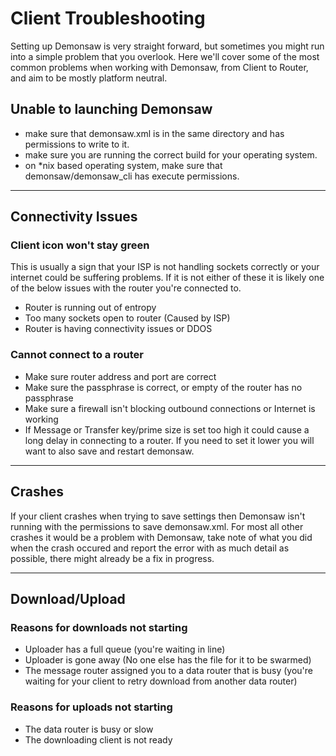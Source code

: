 # Client Troubleshooting

Setting up Demonsaw is very straight forward, but sometimes you might run into a simple problem that you overlook. Here we'll cover some of the most common problems when working with Demonsaw, from Client to Router, and aim to be mostly platform neutral.


## Unable to launching Demonsaw

* make sure that demonsaw.xml is in the same directory and has permissions to write to it.
* make sure you are running the correct build for your operating system.
* on *nix based operating system, make sure that demonsaw/demonsaw_cli has execute permissions.

<hr/>

## Connectivity Issues
### Client icon won't stay green
This is usually a sign that your ISP is not handling sockets correctly or your internet could be suffering problems. If it is not either of these it is likely one of the below issues with the router you're connected to.

* Router is running out of entropy
* Too many sockets open to router (Caused by ISP)
* Router is having connectivity issues or DDOS

### Cannot connect to a router

* Make sure router address and port are correct
* Make sure the passphrase is correct, or empty of the router has no passphrase
* Make sure a firewall isn't blocking outbound connections or Internet is working
* If Message or Transfer key/prime size is set too high it could cause a long delay in connecting to a router. If you need to set it lower you will want to also save and restart demonsaw.

<hr/>

## Crashes
If your client crashes when trying to save settings then Demonsaw isn't running with the permissions to save demonsaw.xml.
For most all other crashes it would be a problem with Demonsaw, take note of what you did when the crash occured and report the error with as much detail as possible, there might already be a fix in progress.

<hr/>

## Download/Upload
### Reasons for downloads not starting

* Uploader has a full queue (you're waiting in line)
* Uploader is gone away (No one else has the file for it to be swarmed)
* The message router assigned you to a data router that is busy (you're waiting for your client to retry download from another data router)

### Reasons for uploads not starting

* The data router is busy or slow
* The downloading client is not ready

